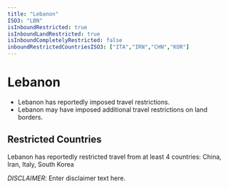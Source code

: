 ```yaml
---
title: "Lebanon"
ISO3: "LBN"
isInboundRestricted: true
isInboundLandRestricted: true
isInboundCompletelyRestricted: false
inboundRestrictedCountriesISO3: ["ITA","IRN","CHN","KOR"]
---
```


# Lebanon

* Lebanon has reportedly imposed travel restrictions.
* Lebanon may have imposed additional travel restrictions on land borders.

## Restricted Countries 
Lebanon has reportedly restricted travel from at least 4 countries: China, Iran, Italy, South Korea

*DISCLAIMER*: Enter disclaimer text here.
